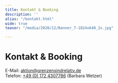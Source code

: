 ```yaml
---
title: Kontakt & Booking
description: ''
alias: "/kontakt.html"
wide: true
teaser: "/media/2020/12/Banner_7-1024x640_2x.jpg"

---
```

# Kontakt & Booking

E-Mail: aktion@grenzensindrelativ.de  
Telefon: [+49 (0) 172 4307786](tel://+491724307786) (Barbara Wetzer)
